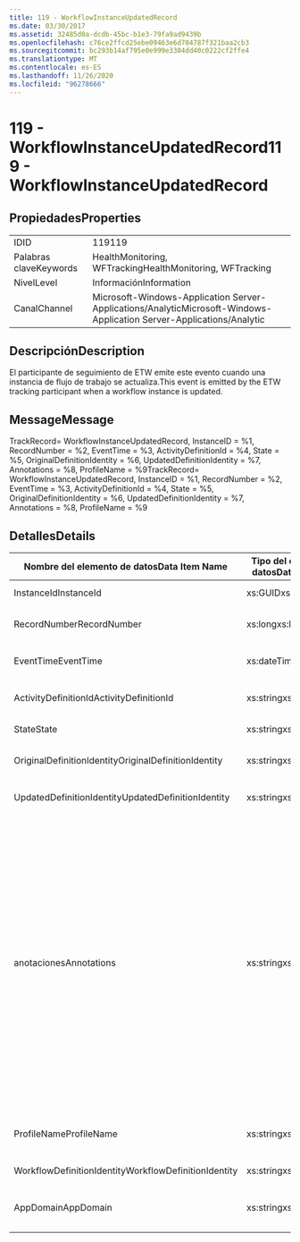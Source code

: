 ```yaml
---
title: 119 - WorkflowInstanceUpdatedRecord
ms.date: 03/30/2017
ms.assetid: 32485d0a-dcdb-45bc-b1e3-79fa9ad9439b
ms.openlocfilehash: c76ce2ffcd25ebe09463e6d704787f321baa2cb3
ms.sourcegitcommit: bc293b14af795e0e999e3304dd40c0222cf2ffe4
ms.translationtype: MT
ms.contentlocale: es-ES
ms.lasthandoff: 11/26/2020
ms.locfileid: "96278666"
---
```

# <a name="119---workflowinstanceupdatedrecord"></a><span data-ttu-id="3b0c3-102">119 - WorkflowInstanceUpdatedRecord</span><span class="sxs-lookup"><span data-stu-id="3b0c3-102">119 - WorkflowInstanceUpdatedRecord</span></span>

## <a name="properties"></a><span data-ttu-id="3b0c3-103">Propiedades</span><span class="sxs-lookup"><span data-stu-id="3b0c3-103">Properties</span></span>  
  
|||  
|-|-|  
|<span data-ttu-id="3b0c3-104">ID</span><span class="sxs-lookup"><span data-stu-id="3b0c3-104">ID</span></span>|<span data-ttu-id="3b0c3-105">119</span><span class="sxs-lookup"><span data-stu-id="3b0c3-105">119</span></span>|  
|<span data-ttu-id="3b0c3-106">Palabras clave</span><span class="sxs-lookup"><span data-stu-id="3b0c3-106">Keywords</span></span>|<span data-ttu-id="3b0c3-107">HealthMonitoring, WFTracking</span><span class="sxs-lookup"><span data-stu-id="3b0c3-107">HealthMonitoring, WFTracking</span></span>|  
|<span data-ttu-id="3b0c3-108">Nivel</span><span class="sxs-lookup"><span data-stu-id="3b0c3-108">Level</span></span>|<span data-ttu-id="3b0c3-109">Información</span><span class="sxs-lookup"><span data-stu-id="3b0c3-109">Information</span></span>|  
|<span data-ttu-id="3b0c3-110">Canal</span><span class="sxs-lookup"><span data-stu-id="3b0c3-110">Channel</span></span>|<span data-ttu-id="3b0c3-111">Microsoft-Windows-Application Server-Applications/Analytic</span><span class="sxs-lookup"><span data-stu-id="3b0c3-111">Microsoft-Windows-Application Server-Applications/Analytic</span></span>|  
  
## <a name="description"></a><span data-ttu-id="3b0c3-112">Descripción</span><span class="sxs-lookup"><span data-stu-id="3b0c3-112">Description</span></span>  

 <span data-ttu-id="3b0c3-113">El participante de seguimiento de ETW emite este evento cuando una instancia de flujo de trabajo se actualiza.</span><span class="sxs-lookup"><span data-stu-id="3b0c3-113">This event is emitted by the ETW tracking participant when a workflow instance is updated.</span></span>  
  
## <a name="message"></a><span data-ttu-id="3b0c3-114">Message</span><span class="sxs-lookup"><span data-stu-id="3b0c3-114">Message</span></span>  

 <span data-ttu-id="3b0c3-115">TrackRecord= WorkflowInstanceUpdatedRecord, InstanceID = %1, RecordNumber = %2, EventTime = %3, ActivityDefinitionId = %4, State = %5, OriginalDefinitionIdentity = %6, UpdatedDefinitionIdentity = %7, Annotations = %8, ProfileName = %9</span><span class="sxs-lookup"><span data-stu-id="3b0c3-115">TrackRecord= WorkflowInstanceUpdatedRecord, InstanceID = %1, RecordNumber = %2, EventTime = %3, ActivityDefinitionId = %4, State = %5, OriginalDefinitionIdentity = %6, UpdatedDefinitionIdentity = %7, Annotations = %8, ProfileName = %9</span></span>  
  
## <a name="details"></a><span data-ttu-id="3b0c3-116">Detalles</span><span class="sxs-lookup"><span data-stu-id="3b0c3-116">Details</span></span>  
  
|<span data-ttu-id="3b0c3-117">Nombre del elemento de datos</span><span class="sxs-lookup"><span data-stu-id="3b0c3-117">Data Item Name</span></span>|<span data-ttu-id="3b0c3-118">Tipo del elemento de datos</span><span class="sxs-lookup"><span data-stu-id="3b0c3-118">Data Item Type</span></span>|<span data-ttu-id="3b0c3-119">Descripción</span><span class="sxs-lookup"><span data-stu-id="3b0c3-119">Description</span></span>|  
|--------------------|--------------------|-----------------|  
|<span data-ttu-id="3b0c3-120">InstanceId</span><span class="sxs-lookup"><span data-stu-id="3b0c3-120">InstanceId</span></span>|<span data-ttu-id="3b0c3-121">xs:GUID</span><span class="sxs-lookup"><span data-stu-id="3b0c3-121">xs:GUID</span></span>|<span data-ttu-id="3b0c3-122">El id. de instancia del flujo de trabajo.</span><span class="sxs-lookup"><span data-stu-id="3b0c3-122">The instance id for the workflow</span></span>|  
|<span data-ttu-id="3b0c3-123">RecordNumber</span><span class="sxs-lookup"><span data-stu-id="3b0c3-123">RecordNumber</span></span>|<span data-ttu-id="3b0c3-124">xs:long</span><span class="sxs-lookup"><span data-stu-id="3b0c3-124">xs:long</span></span>|<span data-ttu-id="3b0c3-125">El número de secuencia del registro emitido.</span><span class="sxs-lookup"><span data-stu-id="3b0c3-125">The sequence number of the emitted record</span></span>|  
|<span data-ttu-id="3b0c3-126">EventTime</span><span class="sxs-lookup"><span data-stu-id="3b0c3-126">EventTime</span></span>|<span data-ttu-id="3b0c3-127">xs:dateTime</span><span class="sxs-lookup"><span data-stu-id="3b0c3-127">xs:dateTime</span></span>|<span data-ttu-id="3b0c3-128">La hora en UTC cuando se emitió el evento.</span><span class="sxs-lookup"><span data-stu-id="3b0c3-128">The time in UTC when the event was emitted</span></span>|  
|<span data-ttu-id="3b0c3-129">ActivityDefinitionId</span><span class="sxs-lookup"><span data-stu-id="3b0c3-129">ActivityDefinitionId</span></span>|<span data-ttu-id="3b0c3-130">xs:string</span><span class="sxs-lookup"><span data-stu-id="3b0c3-130">xs:string</span></span>|<span data-ttu-id="3b0c3-131">El nombre de la actividad raíz del flujo de trabajo.</span><span class="sxs-lookup"><span data-stu-id="3b0c3-131">The name of the root activity in the workflow</span></span>|  
|<span data-ttu-id="3b0c3-132">State</span><span class="sxs-lookup"><span data-stu-id="3b0c3-132">State</span></span>|<span data-ttu-id="3b0c3-133">xs:string</span><span class="sxs-lookup"><span data-stu-id="3b0c3-133">xs:string</span></span>|<span data-ttu-id="3b0c3-134">El estado actual del flujo de trabajo.</span><span class="sxs-lookup"><span data-stu-id="3b0c3-134">The current state of the Workflow.</span></span>|  
|<span data-ttu-id="3b0c3-135">OriginalDefinitionIdentity</span><span class="sxs-lookup"><span data-stu-id="3b0c3-135">OriginalDefinitionIdentity</span></span>|<span data-ttu-id="3b0c3-136">xs:string</span><span class="sxs-lookup"><span data-stu-id="3b0c3-136">xs:string</span></span>|<span data-ttu-id="3b0c3-137">Identificador de la definición de flujo de trabajo original</span><span class="sxs-lookup"><span data-stu-id="3b0c3-137">The original workflow definition id</span></span>|  
|<span data-ttu-id="3b0c3-138">UpdatedDefinitionIdentity</span><span class="sxs-lookup"><span data-stu-id="3b0c3-138">UpdatedDefinitionIdentity</span></span>|<span data-ttu-id="3b0c3-139">xs:string</span><span class="sxs-lookup"><span data-stu-id="3b0c3-139">xs:string</span></span>|<span data-ttu-id="3b0c3-140">Identificador de la dDefinición de flujo de trabajo actualizada.</span><span class="sxs-lookup"><span data-stu-id="3b0c3-140">The updated workflow definition id</span></span>|  
|<span data-ttu-id="3b0c3-141">anotaciones</span><span class="sxs-lookup"><span data-stu-id="3b0c3-141">Annotations</span></span>|<span data-ttu-id="3b0c3-142">xs:string</span><span class="sxs-lookup"><span data-stu-id="3b0c3-142">xs:string</span></span>|<span data-ttu-id="3b0c3-143">Las anotaciones que se agregaron a este evento.</span><span class="sxs-lookup"><span data-stu-id="3b0c3-143">The annotations that were added to this event.</span></span> <span data-ttu-id="3b0c3-144">Los valores se almacenan en un elemento XML con el formato \<items> \< item name = "annotationName" type="System.String"> annotationValue \</item> \</items> .</span><span class="sxs-lookup"><span data-stu-id="3b0c3-144">The values are stored in an xml element in the format \<items>\< item name = "annotationName" type="System.String">annotationValue\</item>\</items>.</span></span> <span data-ttu-id="3b0c3-145">Si no se especifica ninguna anotación, la cadena contendrá \<items/> .</span><span class="sxs-lookup"><span data-stu-id="3b0c3-145">If no annotations are specified then the string contains \<items/>.</span></span> <span data-ttu-id="3b0c3-146">El tamaño del evento ETW está limitado por el tamaño de búfer de ETW o la carga útil máxima para un evento ETW.</span><span class="sxs-lookup"><span data-stu-id="3b0c3-146">The ETW event size is limited by the ETW buffer size or the max payload for an ETW event.</span></span> <span data-ttu-id="3b0c3-147">Si el tamaño del evento supera los límites de ETW, el evento se trunca quitando las anotaciones y reemplazando el valor de anotación por \<items> ... \</items> .</span><span class="sxs-lookup"><span data-stu-id="3b0c3-147">If the size of the event exceeds the ETW limits, then the event is truncated by dropping the annotations and replacing the annotation value with \<items>...\</items>.</span></span>|  
|<span data-ttu-id="3b0c3-148">ProfileName</span><span class="sxs-lookup"><span data-stu-id="3b0c3-148">ProfileName</span></span>|<span data-ttu-id="3b0c3-149">xs:string</span><span class="sxs-lookup"><span data-stu-id="3b0c3-149">xs:string</span></span>|<span data-ttu-id="3b0c3-150">El nombre o el perfil de seguimiento que dio como resultado que se emitiera este evento.</span><span class="sxs-lookup"><span data-stu-id="3b0c3-150">The name or the tracking profile that resulted in this event being emitted</span></span>|  
|<span data-ttu-id="3b0c3-151">WorkflowDefinitionIdentity</span><span class="sxs-lookup"><span data-stu-id="3b0c3-151">WorkflowDefinitionIdentity</span></span>|<span data-ttu-id="3b0c3-152">xs:string</span><span class="sxs-lookup"><span data-stu-id="3b0c3-152">xs:string</span></span>|<span data-ttu-id="3b0c3-153">Id. de definición de flujo de trabajo.</span><span class="sxs-lookup"><span data-stu-id="3b0c3-153">The workflow definition id</span></span>|  
|<span data-ttu-id="3b0c3-154">AppDomain</span><span class="sxs-lookup"><span data-stu-id="3b0c3-154">AppDomain</span></span>|<span data-ttu-id="3b0c3-155">xs:string</span><span class="sxs-lookup"><span data-stu-id="3b0c3-155">xs:string</span></span>|<span data-ttu-id="3b0c3-156">La cadena devuelta por AppDomain.CurrentDomain.FriendlyName.</span><span class="sxs-lookup"><span data-stu-id="3b0c3-156">The string returned by AppDomain.CurrentDomain.FriendlyName.</span></span>|
